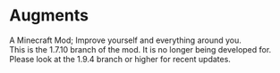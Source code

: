 # Augments
A Minecraft Mod; Improve yourself and everything around you.
<br/>
This is the 1.7.10 branch of the mod. It is no longer being developed for. 
<br/>
Please look at the 1.9.4 branch or higher for recent updates.
